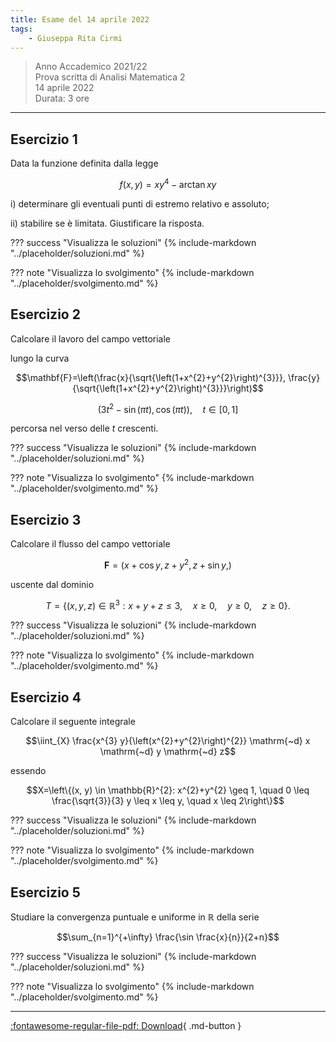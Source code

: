 ```yaml
---
title: Esame del 14 aprile 2022
tags:
    - Giuseppa Rita Cirmi
---
```


>Anno Accademico 2021/22<br>
Prova scritta di Analisi Matematica 2<br>
14 aprile 2022<br>
Durata: 3 ore

---

## Esercizio 1

Data la funzione definita dalla legge

$$f(x, y)=x y^{4}-\arctan x y$$

i\) determinare gli eventuali punti di estremo relativo e assoluto;

ii\) stabilire se è limitata. Giustificare la risposta.

??? success "Visualizza le soluzioni"
    {% include-markdown "../placeholder/soluzioni.md" %}

??? note "Visualizza lo svolgimento"
    {% include-markdown "../placeholder/svolgimento.md" %}

## Esercizio 2

Calcolare il lavoro del campo vettoriale

lungo la curva

$$\mathbf{F}=\left(\frac{x}{\sqrt{\left(1+x^{2}+y^{2}\right)^{3}}}, \frac{y}{\sqrt{\left(1+x^{2}+y^{2}\right)^{3}}}\right)$$

$$\left(3 t^{2}-\sin (\pi t), \cos (\pi t)\right), \quad t \in[0,1]$$

percorsa nel verso delle $t$ crescenti.

??? success "Visualizza le soluzioni"
    {% include-markdown "../placeholder/soluzioni.md" %}

??? note "Visualizza lo svolgimento"
    {% include-markdown "../placeholder/svolgimento.md" %}

## Esercizio 3

Calcolare il flusso del campo vettoriale

$$\mathbf{F}=\left(x+\cos y, z+y^{2}, z+\sin y,\right)$$

uscente dal dominio

$$T=\left\{(x, y, z) \in \mathbb{R}^{3}: x+y+z \leq 3, \quad x \geq 0, \quad y \geq 0, \quad z \geq 0\right\} .$$

??? success "Visualizza le soluzioni"
    {% include-markdown "../placeholder/soluzioni.md" %}

??? note "Visualizza lo svolgimento"
    {% include-markdown "../placeholder/svolgimento.md" %}

## Esercizio 4

Calcolare il seguente integrale

$$\iint_{X} \frac{x^{3} y}{\left(x^{2}+y^{2}\right)^{2}} \mathrm{~d} x \mathrm{~d} y \mathrm{~d} z$$

essendo

$$X=\left\{(x, y) \in \mathbb{R}^{2}: x^{2}+y^{2} \geq 1, \quad 0 \leq \frac{\sqrt{3}}{3} y \leq x \leq y, \quad x \leq 2\right\}$$

??? success "Visualizza le soluzioni"
    {% include-markdown "../placeholder/soluzioni.md" %}

??? note "Visualizza lo svolgimento"
    {% include-markdown "../placeholder/svolgimento.md" %}

## Esercizio 5

Studiare la convergenza puntuale e uniforme in $\mathbb{R}$ della
serie

$$\sum_{n=1}^{+\infty} \frac{\sin \frac{x}{n}}{2+n}$$

??? success "Visualizza le soluzioni"
    {% include-markdown "../placeholder/soluzioni.md" %}

??? note "Visualizza lo svolgimento"
    {% include-markdown "../placeholder/svolgimento.md" %}

---

[:fontawesome-regular-file-pdf: Download](pdf/14aprile2022.pdf){ .md-button }